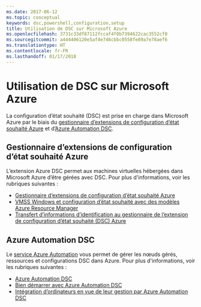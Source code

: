 ```yaml
---
ms.date: 2017-06-12
ms.topic: conceptual
keywords: dsc,powershell,configuration,setup
title: Utilisation de DSC sur Microsoft Azure
ms.openlocfilehash: 3731c33df87112fccaf4f0b7394622cac3552cf0
ms.sourcegitcommit: a444406120e5af4e746cbbc0558fe89a7e78aef6
ms.translationtype: HT
ms.contentlocale: fr-FR
ms.lasthandoff: 01/17/2018
---
```

# <a name="using-dsc-on-microsoft-azure"></a>Utilisation de DSC sur Microsoft Azure

La configuration d’état souhaité (DSC) est prise en charge dans Microsoft Azure par le biais du [gestionnaire d’extensions de configuration d’état souhaité Azure](https://docs.microsoft.com/azure/virtual-machines/virtual-machines-windows-extensions-dsc-overview) et d’[Azure Automation DSC](https://docs.microsoft.com/azure/automation/automation-dsc-overview).

## <a name="azure-desired-state-configuration-extension-handler"></a>Gestionnaire d’extensions de configuration d’état souhaité Azure

L’extension Azure DSC permet aux machines virtuelles hébergées dans Microsoft Azure d’être gérées avec DSC. Pour plus d'informations, voir les rubriques suivantes :

- [Gestionnaire d’extensions de configuration d’état souhaité Azure](https://docs.microsoft.com/azure/virtual-machines/virtual-machines-windows-extensions-dsc-overview)
- [VMSS Windows et configuration d’état souhaité avec des modèles Azure Resource Manager](https://docs.microsoft.com/azure/virtual-machines/virtual-machines-windows-extensions-dsc-template)
- [Transfert d’informations d’identification au gestionnaire de l’extension de configuration d’état souhaité (DSC) Azure](https://docs.microsoft.com/azure/virtual-machines/virtual-machines-windows-extensions-dsc-credentials)

## <a name="azure-automation-dsc"></a>Azure Automation DSC

Le [service Azure Automation](https://azure.microsoft.com/services/automation/) vous permet de gérer les nœuds gérés, ressources et configurations DSC dans Azure. Pour plus d'informations, voir les rubriques suivantes :

- [Azure Automation DSC](https://docs.microsoft.com/azure/automation/automation-dsc-overview)
- [Bien démarrer avec Azure Automation DSC](https://docs.microsoft.com/azure/automation/automation-dsc-getting-started)
- [Intégration d’ordinateurs en vue de leur gestion par Azure Automation DSC](https://docs.microsoft.com/azure/automation/automation-dsc-onboarding)

